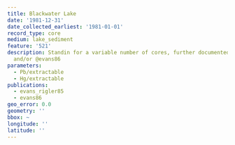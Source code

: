 ```yaml
---
title: Blackwater Lake
date: '1981-12-31'
date_collected_earliest: '1981-01-01'
record_type: core
medium: lake_sediment
feature: '521'
description: Standin for a variable number of cores, further documented in @evans_rigler85
  and/or @evans86
parameters:
  - Pb/extractable
  - Hg/extractable
publications:
  - evans_rigler85
  - evans86
geo_error: 0.0
geometry: ''
bbox: ~
longitude: ''
latitude: ''
---
```

